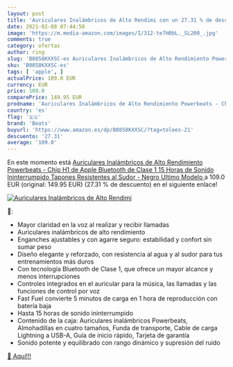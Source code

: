 ```yaml
---
layout: post
title: 'Auriculares Inalámbricos de Alto Rendimi con un 27.31 % de descuento'
date: 2021-02-08 07:44:58
image: 'https://m.media-amazon.com/images/I/312-te7H0bL._SL200_.jpg'
comments: true
category: ofertas
author: ring
slug: 'B0858KXXSC-es Auriculares Inalámbricos de Alto Rendimiento Powerbeats -...'
sku: 'B0858KXXSC-es'
tags: [ 'apple', ]
actualPrice: 109.0 EUR
currency: EUR
price: 109.0
comparePrice: 149.95 EUR
prodname: 'Auriculares Inalámbricos de Alto Rendimiento Powerbeats - Chip H1 de Apple  Bluetooth de Clase 1  15 Horas de Sonido Ininterrumpido  Tapones Resistentes al Sudor - Negro  Ultimo Modelo '
country: 'es'
flag: '🇪🇸'
brand: 'Beats'
buyurl: 'https://www.amazon.es/dp/B0858KXXSC/?tag=tolees-21'
descuento: '27.31'
average: '109.0'
---
```


En este momento está [Auriculares Inalámbricos de Alto Rendimiento Powerbeats - Chip H1 de Apple  Bluetooth de Clase 1  15 Horas de Sonido Ininterrumpido  Tapones Resistentes al Sudor - Negro  Ultimo Modelo ](https://www.amazon.es/dp/B0858KXXSC/?tag=tolees-21) a 109.0 EUR (original: 149.95 EUR) (27.31 %  de descuento) en el siguiente enlace!

[![Auriculares Inalámbricos de Alto Rendimi](https://m.media-amazon.com/images/I/312-te7H0bL._SL200_.jpg)](https://www.amazon.es/dp/B0858KXXSC/?tag=tolees-21)

🔎:

- Mayor claridad en la voz al realizar y recibir llamadas
- Auriculares inalámbricos de alto rendimiento
- Enganches ajustables y con agarre seguro: estabilidad y confort sin sumar peso
- Diseño elegante y reforzado, con resistencia al agua y al sudor para tus entrenamientos más duros
- Con tecnología Bluetooth de Clase 1, que ofrece un mayor alcance y menos interrupciones
- Controles integrados en el auricular para la música, las llamadas y las funciones de control por voz
- Fast Fuel convierte 5 minutos de carga en 1 hora de reproducción con batería baja
- Hasta 15 horas de sonido ininterrumpido
- Contenido de la caja: Auriculares inalámbricos Powerbeats, Almohadillas en cuatro tamaños, Funda de transporte, Cable de carga Lightning a USB-A, Guía de inicio rápido, Tarjeta de garantía
- Sonido potente y equilibrado con rango dinámico y supresión del ruido

[🛒 Aquí!!!](https://www.amazon.es/dp/B0858KXXSC/?tag=tolees-21)
